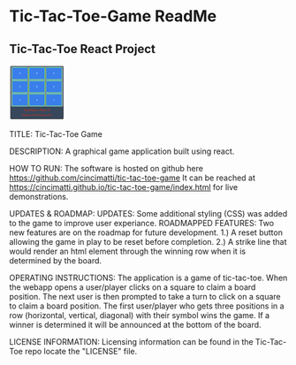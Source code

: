 # Tic-Tac-Toe-Game ReadMe
## Tic-Tac-Toe React Project
<img src= "game.png" width='100'>


TITLE:
Tic-Tac-Toe Game

DESCRIPTION:
A graphical game application built using react.

HOW TO RUN:
The software is hosted on github here https://github.com/cincimatti/tic-tac-toe-game
It can be reached at https://cincimatti.github.io/tic-tac-toe-game/index.html for live demonstrations.

UPDATES & ROADMAP:
UPDATES: Some additional styling (CSS) was added to the game to improve user experiance.
ROADMAPPED FEATURES: Two new features are on the roadmap for future development. 
1.) A reset button allowing the game in play to be reset before completion.
2.) A strike line that would render an html element through the winning row when it is determined by the board.

OPERATING INSTRUCTIONS:
The application is a game of tic-tac-toe. When the webapp opens a user/player clicks on a square to claim a board position. The next user is then prompted to take a turn to click on a square to claim a board position. The first user/player who gets three positions in a row (horizontal, vertical, diagonal) with their symbol wins the game. If a winner is determined it will be announced at the bottom of the board.

LICENSE INFORMATION:
Licensing information can be found in the Tic-Tac-Toe repo locate the "LICENSE" file.